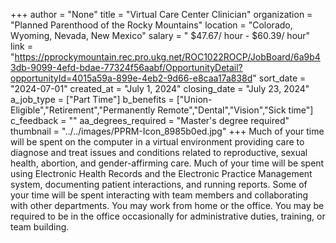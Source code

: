 +++
author = "None"
title = "Virtual Care Center Clinician"
organization = "Planned Parenthood of the Rocky Mountains"
location = "Colorado, Wyoming, Nevada, New Mexico"
salary = " $47.67/ hour - $60.39/ hour"
link = "https://pprockymountain.rec.pro.ukg.net/ROC1022ROCP/JobBoard/6a9b43db-9099-4efd-bdae-77324f56aabf/OpportunityDetail?opportunityId=4015a59a-899e-4eb2-9d66-e8caa17a838d"
sort_date = "2024-07-01"
created_at = "July 1, 2024"
closing_date = "July 23, 2024"
a_job_type = ["Part Time"]
b_benefits = ["Union-Eligible","Retirement","Permanently Remote","Dental","Vision","Sick time"]
c_feedback = ""
aa_degrees_required = "Master's degree required"
thumbnail = "../../images/PPRM-Icon_8985b0ed.jpg"
+++
Much of your time will be spent on the computer in a virtual environment providing care to diagnose and treat issues and conditions related to reproductive, sexual health, abortion, and gender-affirming care. Much of your time will be spent using Electronic Health Records and the Electronic Practice Management system, documenting patient interactions, and running reports. Some of your time will be spent interacting with team members and collaborating with other departments. You may work from home or the office. You may be required to be in the office occasionally for administrative duties, training, or team building.